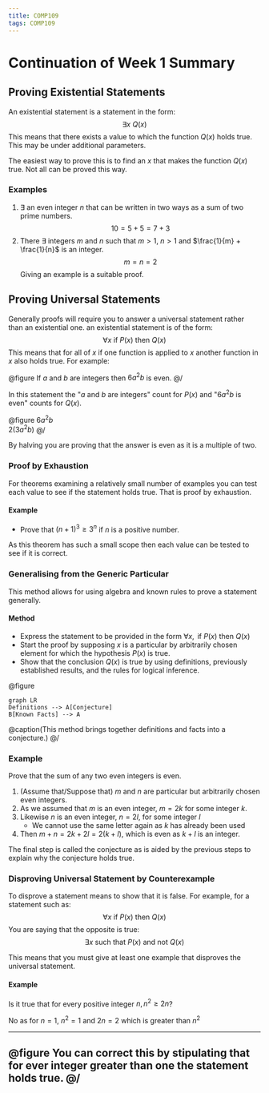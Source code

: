 ```yaml
---
title: COMP109
tags: COMP109
---
```

# Continuation of Week 1 Summary
## Proving Existential Statements
An existential statement is a statement in the form: 
$$\exists x\ Q(x)$$
This means that there exists a value to which the function $Q(x)$ holds true. This may be under additional parameters.

The easiest way to prove this is to find an $x$ that makes the function $Q(x)$ true. Not all can be proved this way. 

### Examples
1. $\exists$ an even integer $n$ that can be written in two ways as a sum of two prime numbers. 
	$$10=5+5=7+3$$
1. There $\exists$ integers $m$ and $n$ such that $m>1$, $n>1$ and $\frac{1}{m} + \frac{1}{n}$ is an integer.
	$$m=n=2$$
		Giving an example is a suitable proof.

## Proving Universal Statements
Generally proofs will require you to answer a universal statement rather than an existential one. an existential statement is of the form:
$$\forall x \text{ if } P(x) \text{ then } Q(x)$$
This means that for all of $x$ if one function is applied to $x$ another function in $x$ also holds true. For example:

@figure
If $a$ and $b$ are integers then $6a^2b$ is even.
@/

In this statement the "$a$ and $b$ are integers" count for $P(x)$ and "$6a^2b$ is even" counts for $Q(x)$. 

@figure
$6a^2b$  
$2(3a^2b)$
@/

By halving you are proving that the answer is even as it is a multiple of two.

### Proof by Exhaustion
For theorems examining a relatively small number of examples you can test each value to see if the statement holds true. That is proof by exhaustion.

#### Example
* Prove that $(n+1)^3 \geq 3^n$ if $n$ is a positive number.

As this theorem has such a small scope then each value can be tested to see if it is correct.

### Generalising from the Generic Particular
This method allows for using algebra and known rules to prove a statement generally.

#### Method
* Express the statement to be provided in the form $\forall x,\text{ if } P(x) \text{ then } Q(x)$
* Start the proof by supposing $x$ is a particular by arbitrarily chosen element for which the hypothesis $P(x)$ is true.
* Show that the conclusion $Q(x)$ is true by using definitions, previously established results, and the rules for logical inference.

@figure
```mermaid
graph LR
Definitions --> A[Conjecture]
B[Known Facts] --> A
```
@caption(This method brings together definitions and facts into a conjecture.)
@/

### Example
Prove that the sum of any two even integers is even.

1. (Assume that/Suppose that) $m$ and $n$ are particular but arbitrarily chosen even integers.
1. As we assumed that $m$ is an even integer, $m = 2k$ for some integer $k$. 
1. Likewise $n$ is an even integer, $n = 2l$, for some integer $l$
	* We cannot use the same letter again as $k$ has already been used
1. Then $m+n=2k+2l=2(k+l)$, which is even as $k+l$ is an integer.

The final step is called the conjecture as is aided by the previous steps to explain why the conjecture holds true.

### Disproving Universal Statement by Counterexample
To disprove a statement means to show that it is false. For example, for a statement such as:
$$\forall x \text{ if } P(x) \text{ then } Q(x)$$
You are saying that the opposite is true:
$$\exists x \text{ such that } P(x) \text{ and not } Q(x)$$

This means that you must give at least one example that disproves the universal statement.

#### Example
Is it true that for every positive integer $n,n^2\geq 2n$?

No as for $n=1,\ n^2 = 1$ and $2n=2$ which is greater than $n^2$
		
---
@figure
You can correct this by stipulating that for ever integer greater than one the statement holds true.
@/
---